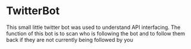 # TwitterBot

This small little twitter bot was used to understand API interfacing. 
The function of this bot is to scan who is following the bot and to follow them back if they are not currently being followed by you
